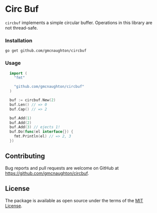 # Circ Buf

`circbuf` implements a simple circular buffer. Operations in this library are not thread-safe.

### Installation

    go get github.com/gmcnaughton/circbuf

### Usage

```go
  import (
    "fmt"

    "github.com/gmcnaughton/circbuf"
  )

  buf := circbuf.New(2)
  buf.Len() // => 0
  buf.Cap() // => 2

  buf.Add(1)
  buf.Add(2)
  buf.Add(3) // ejects 1!
  buf.Do(func(el interface{}) {
    fmt.Println(el) // => 2, 3
  })
```

## Contributing

Bug reports and pull requests are welcome on GitHub at https://github.com/gmcnaughton/circbuf.

## License

The package is available as open source under the terms of the [MIT License](http://opensource.org/licenses/MIT).

